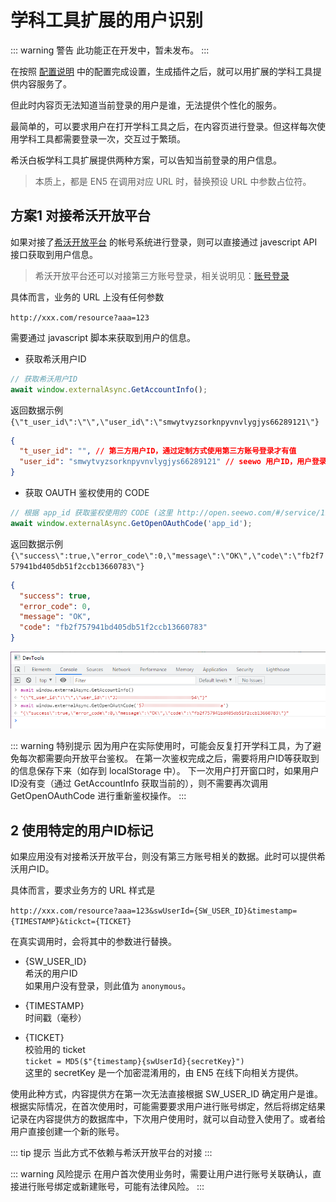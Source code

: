 # 学科工具扩展的用户识别

::: warning 警告
此功能正在开发中，暂未发布。
:::

在按照 [配置说明](./02Configurations.md) 中的配置完成设置，生成插件之后，就可以用扩展的学科工具提供内容服务了。

但此时内容页无法知道当前登录的用户是谁，无法提供个性化的服务。

最简单的，可以要求用户在打开学科工具之后，在内容页进行登录。但这样每次使用学科工具都需要登录一次，交互过于繁琐。

希沃白板学科工具扩展提供两种方案，可以告知当前登录的用户信息。

> 本质上，都是 EN5 在调用对应 URL 时，替换预设 URL 中参数占位符。

## 方案1 对接希沃开放平台

如果对接了[希沃开放平台](http://open.seewo.com/#/service/1112/doc/1695) 的帐号系统进行登录，则可以直接通过 javescript API 接口获取到用户信息。

> 希沃开放平台还可以对接第三方账号登录，相关说明见：[账号登录](../../guide/01Account.md)

具体而言，业务的 URL 上没有任何参数

`http://xxx.com/resource?aaa=123`

需要通过 javascript 脚本来获取到用户的信息。

* 获取希沃用户ID

```js
// 获取希沃用户ID
await window.externalAsync.GetAccountInfo();
```

返回数据示例 `{\"t_user_id\":\"\",\"user_id\":\"smwytvyzsorknpyvnvlygjys66289121\"}`

```json
{
  "t_user_id": "", // 第三方用户ID，通过定制方式使用第三方账号登录才有值
  "user_id": "smwytvyzsorknpyvnvlygjys66289121" // seewo 用户ID，用户登录之后有值
}
```

* 获取 OAUTH 鉴权使用的 CODE

```js
// 根据 app_id 获取鉴权使用的 CODE (这里 http://open.seewo.com/#/service/1112/doc/1695 的 app_id 的 CODE)
await window.externalAsync.GetOpenOAuthCode('app_id');
```

返回数据示例 `{\"success\":true,\"error_code\":0,\"message\":\"OK\",\"code\":\"fb2f757941bd405db51f2ccb13660783\"}`

```json
{
  "success": true,
  "error_code": 0,
  "message": "OK",
  "code": "fb2f757941bd405db51f2ccb13660783"
}
```

![dev tools](./img/2021-10-19-12-09-07.png)

::: warning 特别提示
因为用户在实际使用时，可能会反复打开学科工具，为了避免每次都需要向开放平台鉴权。
在第一次鉴权完成之后，需要将用户ID等获取到的信息保存下来（如存到 localStorage 中）。
下一次用户打开窗口时，如果用户ID没有变（通过 GetAccountInfo 获取当前的），则不需要再次调用 GetOpenOAuthCode 进行重新鉴权操作。
:::

## 2 使用特定的用户ID标记

如果应用没有对接希沃开放平台，则没有第三方账号相关的数据。此时可以提供希沃用户ID。

具体而言，要求业务方的 URL 样式是

`http://xxx.com/resource?aaa=123&swUserId={SW_USER_ID}&timestamp={TIMESTAMP}&tickct={TICKET}`

在真实调用时，会将其中的参数进行替换。

* {SW_USER_ID}  
希沃的用户ID  
如果用户没有登录，则此值为 `anonymous`。

* {TIMESTAMP}  
时间戳（毫秒）  

* {TICKET}  
校验用的 ticket  
`ticket = MD5($"{timestamp}{swUserId}{secretKey}")`  
这里的 secretKey 是一个加密混淆用的，由 EN5 在线下向相关方提供。

使用此种方式，内容提供方在第一次无法直接根据 SW_USER_ID 确定用户是谁。
根据实际情况，在首次使用时，可能需要要求用户进行账号绑定，然后将绑定结果记录在内容提供方的数据库中，下次用户使用时，就可以自动登入使用了。或者给用户直接创建一个新的账号。

::: tip 提示
当此方式不依赖与希沃开放平台的对接
:::

::: warning 风险提示
在用户首次使用业务时，需要让用户进行账号关联确认，直接进行账号绑定或新建账号，可能有法律风险。
:::
